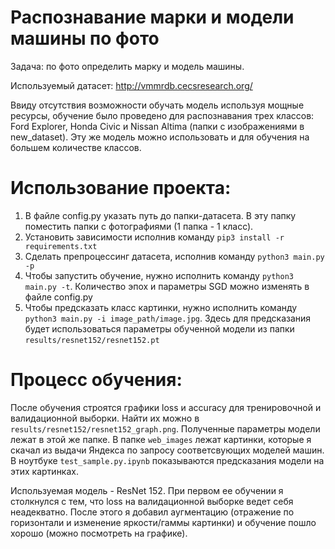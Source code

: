 # Распознавание марки и модели машины по фото
Задача: по фото определить марку и модель машины.

Используемый датасет: http://vmmrdb.cecsresearch.org/

Ввиду отсутствия возможности обучать модель используя мощные ресурсы, обучение было проведено для распознавания трех классов: Ford Explorer, Honda Civic и Nissan Altima (папки с изображениями в new_dataset). Эту же модель можно использовать и для обучения на большем количестве классов.

# Использование проекта: 

  1) В файле config.py указать путь до папки-датасета. В эту папку поместить папки с фотографиями (1 папка - 1 класс).
  2) Установить зависимости исполнив команду ``` pip3 install -r requirements.txt ```
  3) Сделать препроцессинг датасета, исполнив команду ``` python3 main.py -p ```
  4) Чтобы запустить обучение, нужно исполнить команду ``` python3 main.py -t ```. Количество эпох и параметры SGD можно изменять в файле config.py
  5) Чтобы предсказать класс картинки, нужно исполнить команду ``` python3 main.py -i image_path/image.jpg ```. Здесь для предсказания будет использоваться параметры обученной модели из папки ``` results/resnet152/resnet152.pt ```
  
# Процесс обучения:
После обучения строятся графики loss и accuracy для тренировочной и валидационной выборки. Найти их можно в ``` results/resnet152/resnet152_graph.png ```. Полученные параметры модели лежат в этой же папке. 
В папке ``` web_images ``` лежат картинки, которые я скачал из выдачи Яндекса по запросу соответсвующих моделей машин.
В ноутбуке ``` test_sample.py.ipynb ``` показываются предсказания модели на этих картинках.

Используемая модель - ResNet 152. При первом ее обучении я столкнулся с тем, что loss на валидационной выборке ведет себя неадекватно. 
После этого я добавил аугментацию (отражение по горизонтали и изменение яркости/гаммы картинки) и обучение пошло хорошо (можно посмотреть на графике).
